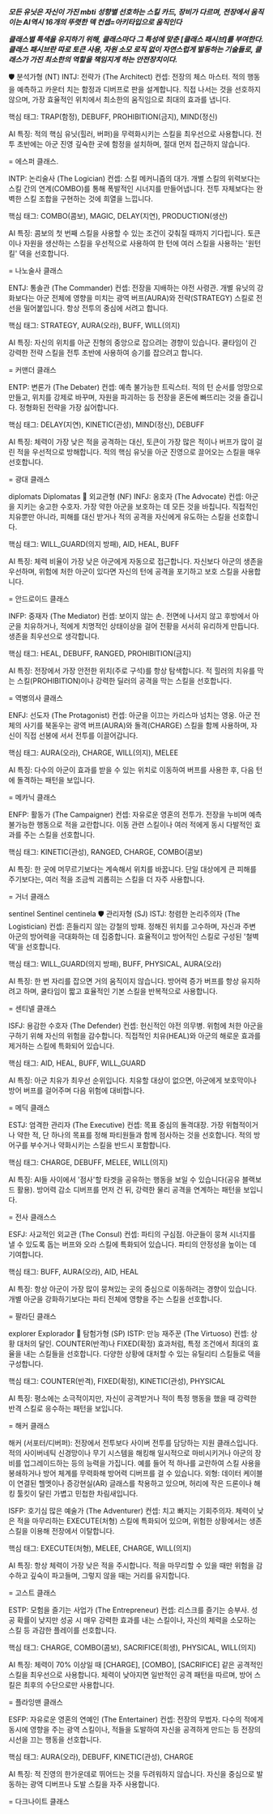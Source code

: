 ***모든 유닛은 자신이 가진 mbti 성향별 선호하는 스킬 카드, 장비가 다르며, 전장에서 움직이는 AI역시 16개의 뚜렷한 덱 컨셉=아키타입으로 움직인다***

***클래스별 특색을 유지하기 위해, 클래스마다 그 특성에 맞춘 [클래스 패시브]를 부여한다. 클래스 패시브란 따로 토큰 사용, 자원 소모 로직 없이 자연스럽게 발동하는 기술들로, 클래스가 가진 최소한의 역할을 책임지게 하는 안전장치이다.***

🛡️ 분석가형 (NT)
INTJ: 전략가 (The Architect)
컨셉: 전장의 체스 마스터. 적의 행동을 예측하고 카운터 치는 함정과 디버프로 판을 설계합니다. 직접 나서는 것을 선호하지 않으며, 가장 효율적인 위치에서 최소한의 움직임으로 최대의 효과를 냅니다.

핵심 태그: TRAP(함정), DEBUFF, PROHIBITION(금지), MIND(정신)

AI 특징: 적의 핵심 유닛(힐러, 버퍼)을 무력화시키는 스킬을 최우선으로 사용합니다. 전투 초반에는 아군 진영 깊숙한 곳에 함정을 설치하며, 절대 먼저 접근하지 않습니다.

= 에스퍼 클래스.

INTP: 논리술사 (The Logician)
컨셉: 스킬 메커니즘의 대가. 개별 스킬의 위력보다는 스킬 간의 연계(COMBO)를 통해 폭발적인 시너지를 만들어냅니다. 전투 자체보다는 완벽한 스킬 조합을 구현하는 것에 희열을 느낍니다.

핵심 태그: COMBO(콤보), MAGIC, DELAY(지연), PRODUCTION(생산)

AI 특징: 콤보의 첫 번째 스킬을 사용할 수 있는 조건이 갖춰질 때까지 기다립니다. 토큰이나 자원을 생산하는 스킬을 우선적으로 사용하여 한 턴에 여러 스킬을 사용하는 '원턴킬' 덱을 선호합니다.

= 나노술사 클래스

ENTJ: 통솔관 (The Commander)
컨셉: 전장을 지배하는 야전 사령관. 개별 유닛의 강화보다는 아군 전체에 영향을 미치는 광역 버프(AURA)와 전략(STRATEGY) 스킬로 전선을 밀어붙입니다. 항상 전투의 중심에 서려고 합니다.

핵심 태그: STRATEGY, AURA(오라), BUFF, WILL(의지)

AI 특징: 자신의 위치를 아군 진형의 중앙으로 잡으려는 경향이 있습니다. 쿨타임이 긴 강력한 전략 스킬을 전투 초반에 사용하여 승기를 잡으려고 합니다.

= 커맨더 클래스

ENTP: 변론가 (The Debater)
컨셉: 예측 불가능한 트릭스터. 적의 턴 순서를 엉망으로 만들고, 위치를 강제로 바꾸며, 자원을 파괴하는 등 전장을 혼돈에 빠뜨리는 것을 즐깁니다. 정형화된 전략을 가장 싫어합니다.

핵심 태그: DELAY(지연), KINETIC(관성), MIND(정신), DEBUFF

AI 특징: 체력이 가장 낮은 적을 공격하는 대신, 토큰이 가장 많은 적이나 버프가 많이 걸린 적을 우선적으로 방해합니다. 적의 핵심 유닛을 아군 진영으로 끌어오는 스킬을 매우 선호합니다.

= 광대 클래스

diplomats Diplomatas 🤝 외교관형 (NF)
INFJ: 옹호자 (The Advocate)
컨셉: 아군을 지키는 숭고한 수호자. 가장 약한 아군을 보호하는 데 모든 것을 바칩니다. 직접적인 치유뿐만 아니라, 피해를 대신 받거나 적의 공격을 자신에게 유도하는 스킬을 선호합니다.

핵심 태그: WILL_GUARD(의지 방패), AID, HEAL, BUFF

AI 특징: 체력 비율이 가장 낮은 아군에게 자동으로 접근합니다. 자신보다 아군의 생존을 우선하며, 위험에 처한 아군이 있다면 자신의 턴에 공격을 포기하고 보호 스킬을 사용합니다.

= 안드로이드 클래스

INFP: 중재자 (The Mediator)
컨셉: 보이지 않는 손. 전면에 나서지 않고 후방에서 아군을 치유하거나, 적에게 치명적인 상태이상을 걸어 전황을 서서히 유리하게 만듭니다. 생존을 최우선으로 생각합니다.

핵심 태그: HEAL, DEBUFF, RANGED, PROHIBITION(금지)

AI 특징: 전장에서 가장 안전한 위치(주로 구석)를 항상 탐색합니다. 적 힐러의 치유를 막는 스킬(PROHIBITION)이나 강력한 딜러의 공격을 막는 스킬을 선호합니다.

= 역병의사 클래스

ENFJ: 선도자 (The Protagonist)
컨셉: 아군을 이끄는 카리스마 넘치는 영웅. 아군 전체의 사기를 북돋우는 광역 버프(AURA)와 돌격(CHARGE) 스킬을 함께 사용하며, 자신이 직접 선봉에 서서 전투를 이끌어갑니다.

핵심 태그: AURA(오라), CHARGE, WILL(의지), MELEE

AI 특징: 다수의 아군이 효과를 받을 수 있는 위치로 이동하여 버프를 사용한 후, 다음 턴에 돌격하는 패턴을 보입니다.

= 메카닉 클래스

ENFP: 활동가 (The Campaigner)
컨셉: 자유로운 영혼의 전투가. 전장을 누비며 예측 불가능한 행동으로 적을 교란합니다. 이동 관련 스킬이나 여러 적에게 동시 다발적인 효과를 주는 스킬을 선호합니다.

핵심 태그: KINETIC(관성), RANGED, CHARGE, COMBO(콤보)

AI 특징: 한 곳에 머무르기보다는 계속해서 위치를 바꿉니다. 단일 대상에게 큰 피해를 주기보다는, 여러 적을 조금씩 괴롭히는 스킬을 더 자주 사용합니다.

= 거너 클래스

sentinel Sentinel centinela 🛡️ 관리자형 (SJ)
ISTJ: 청렴한 논리주의자 (The Logistician)
컨셉: 흔들리지 않는 강철의 방패. 정해진 위치를 고수하며, 자신과 주변 아군의 방어력을 극대화하는 데 집중합니다. 효율적이고 방어적인 스킬로 구성된 '철벽 덱'을 선호합니다.

핵심 태그: WILL_GUARD(의지 방패), BUFF, PHYSICAL, AURA(오라)

AI 특징: 한 번 자리를 잡으면 거의 움직이지 않습니다. 방어력 증가 버프를 항상 유지하려고 하며, 쿨타임이 짧고 효율적인 기본 스킬을 반복적으로 사용합니다.

= 센티넬 클래스

ISFJ: 용감한 수호자 (The Defender)
컨셉: 헌신적인 야전 의무병. 위험에 처한 아군을 구하기 위해 자신의 위험을 감수합니다. 직접적인 치유(HEAL)와 아군의 해로운 효과를 제거하는 스킬에 특화되어 있습니다.

핵심 태그: AID, HEAL, BUFF, WILL_GUARD

AI 특징: 아군 치유가 최우선 순위입니다. 치유할 대상이 없으면, 아군에게 보호막이나 방어 버프를 걸어주며 다음 위험에 대비합니다.

= 메딕 클래스

ESTJ: 엄격한 관리자 (The Executive)
컨셉: 목표 중심의 돌격대장. 가장 위협적이거나 약한 적, 단 하나의 목표를 정해 파티원들과 함께 점사하는 것을 선호합니다. 적의 방어구를 부수거나 약화시키는 스킬을 반드시 포함합니다.

핵심 태그: CHARGE, DEBUFF, MELEE, WILL(의지)

AI 특징: AI들 사이에서 '점사'할 타겟을 공유하는 행동을 보일 수 있습니다(공유 블랙보드 활용). 방어력 감소 디버프를 먼저 건 뒤, 강력한 물리 공격을 연계하는 패턴을 보입니다.

= 전사 클래스스

ESFJ: 사교적인 외교관 (The Consul)
컨셉: 파티의 구심점. 아군들이 뭉쳐 시너지를 낼 수 있도록 돕는 버프와 오라 스킬에 특화되어 있습니다. 파티의 안정성을 높이는 데 기여합니다.

핵심 태그: BUFF, AURA(오라), AID, HEAL

AI 특징: 항상 아군이 가장 많이 뭉쳐있는 곳의 중심으로 이동하려는 경향이 있습니다. 개별 아군을 강화하기보다는 파티 전체에 영향을 주는 스킬을 선호합니다.

= 팔라딘 클래스

explorer Explorador 🧭 탐험가형 (SP)
ISTP: 만능 재주꾼 (The Virtuoso)
컨셉: 상황 대처의 달인. COUNTER(반격)나 FIXED(확정) 효과처럼, 특정 조건에서 최대의 효율을 내는 스킬들을 선호합니다. 다양한 상황에 대처할 수 있는 유틸리티 스킬들로 덱을 구성합니다.

핵심 태그: COUNTER(반격), FIXED(확정), KINETIC(관성), PHYSICAL

AI 특징: 평소에는 소극적이지만, 자신이 공격받거나 적이 특정 행동을 했을 때 강력한 반격 스킬로 응수하는 패턴을 보입니다.

= 해커 클래스

해커 (서포터/디버퍼): 전장에서 전투보다 사이버 전투를 담당하는 지원 클래스입니다. 적의 사이버네틱 신경망이나 무기 시스템을 해킹해 일시적으로 마비시키거나 아군의 장비를 업그레이드하는 등의 능력을 가집니다. 예를 들어 적 하나를 교란하여 스킬 사용을 봉쇄하거나 방어 체계를 무력화해 방어력 디버프를 걸 수 있습니다. 외형: 데이터 케이블이 연결된 헬멧이나 증강현실(AR) 글래스를 착용하고 있으며, 허리에 작은 드론이나 해킹 툴킷이 달린 가볍고 민첩한 차림새입니다.

ISFP: 호기심 많은 예술가 (The Adventurer)
컨셉: 치고 빠지는 기회주의자. 체력이 낮은 적을 마무리하는 EXECUTE(처형) 스킬에 특화되어 있으며, 위험한 상황에서는 생존 스킬을 이용해 전장에서 이탈합니다.

핵심 태그: EXECUTE(처형), MELEE, CHARGE, WILL(의지)

AI 특징: 항상 체력이 가장 낮은 적을 주시합니다. 적을 마무리할 수 있을 때만 위험을 감수하고 깊숙이 파고들며, 그렇지 않을 때는 거리를 유지합니다.

= 고스트 클래스

ESTP: 모험을 즐기는 사업가 (The Entrepreneur)
컨셉: 리스크를 즐기는 승부사. 성공 확률이 낮지만 성공 시 매우 강력한 효과를 내는 스킬이나, 자신의 체력을 소모하는 스킬 등 과감한 플레이를 선호합니다.

핵심 태그: CHARGE, COMBO(콤보), SACRIFICE(희생), PHYSICAL, WILL(의지)

AI 특징: 체력이 70% 이상일 때 [CHARGE], [COMBO], [SACRIFICE] 같은 공격적인 스킬을 최우선으로 사용합니다. 체력이 낮아지면 일반적인 공격 패턴을 따르며, 방어 스킬은 최후의 수단으로만 사용합니다.

= 플라잉맨 클래스

ESFP: 자유로운 영혼의 연예인 (The Entertainer)
컨셉: 전장의 무법자. 다수의 적에게 동시에 영향을 주는 광역 스킬이나, 적들을 도발하여 자신을 공격하게 만드는 등 전장의 시선을 끄는 행동을 선호합니다.

핵심 태그: AURA(오라), DEBUFF, KINETIC(관성), CHARGE

AI 특징: 적 진영의 한가운데로 뛰어드는 것을 두려워하지 않습니다. 자신을 중심으로 발동하는 광역 디버프나 도발 스킬을 자주 사용합니다.

= 다크나이트 클래스
